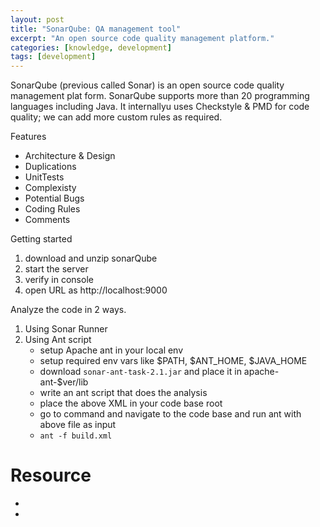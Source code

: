 ```yaml
---
layout: post
title: "SonarQube: QA management tool"
excerpt: "An open source code quality management platform."
categories: [knowledge, development]
tags: [development]
---
```


SonarQube (previous called Sonar) is an open source code quality management
plat form. SonarQube supports more than 20 programming languages including
Java. It internallyu uses Checkstyle & PMD for code quality; we can add more
custom rules as required.

Features

* Architecture & Design
* Duplications
* UnitTests
* Complexisty
* Potential Bugs
* Coding Rules
* Comments


Getting started

1. download and unzip sonarQube
2. start the server
3. verify in console
4. open URL as http://localhost:9000

Analyze the code in 2 ways. 

1. Using Sonar Runner
2. Using Ant script
    * setup Apache ant in your local env
    * setup required env vars like $PATH, $ANT_HOME, $JAVA_HOME
    * download `sonar-ant-task-2.1.jar` and place it in apache-ant-$ver/lib
    * write an ant script that does the analysis
    * place the above XML in your code base root
    * go to command and navigate to the code base and run ant with above file
    as input
    * `ant -f build.xml`

Resource
=========
 * 
 * 
